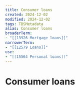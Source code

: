 ```yaml
---
title: Consumer loans
created: 2024-12-02
modified: 2024-12-02
tags: TBSMetadata
alias: Consumer loans
broaderTerm:
- "[[13926 Mortgage loans]]"
narrowerTerm:
- "[[12579 Loans]]"
use:
- "[[15564 Personal loans]]"
---
```

# Consumer loans
